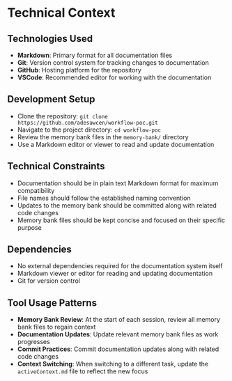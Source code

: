 # Technical Context

## Technologies Used
- **Markdown**: Primary format for all documentation files
- **Git**: Version control system for tracking changes to documentation
- **GitHub**: Hosting platform for the repository
- **VSCode**: Recommended editor for working with the documentation

## Development Setup
- Clone the repository: `git clone https://github.com/adesawcen/workflow-poc.git`
- Navigate to the project directory: `cd workflow-poc`
- Review the memory bank files in the `memory-bank/` directory
- Use a Markdown editor or viewer to read and update documentation

## Technical Constraints
- Documentation should be in plain text Markdown format for maximum compatibility
- File names should follow the established naming convention
- Updates to the memory bank should be committed along with related code changes
- Memory bank files should be kept concise and focused on their specific purpose

## Dependencies
- No external dependencies required for the documentation system itself
- Markdown viewer or editor for reading and updating documentation
- Git for version control

## Tool Usage Patterns
- **Memory Bank Review**: At the start of each session, review all memory bank files to regain context
- **Documentation Updates**: Update relevant memory bank files as work progresses
- **Commit Practices**: Commit documentation updates along with related code changes
- **Context Switching**: When switching to a different task, update the `activeContext.md` file to reflect the new focus
